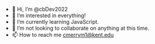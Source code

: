 - 👋 Hi, I’m @cbDev2022
- 👀 I’m interested in everything!
- 🌱 I’m currently learning JavaScript.
- 💞️ I’m not looking to collaborate on anything at this time.
- 📫 How to reach me cmerrym1@kent.edu

<!---
cbDev2022/cbDev2022 is a ✨ special ✨ repository because its `README.md` (this file) appears on your GitHub profile.
You can click the Preview link to take a look at your changes.
--->
